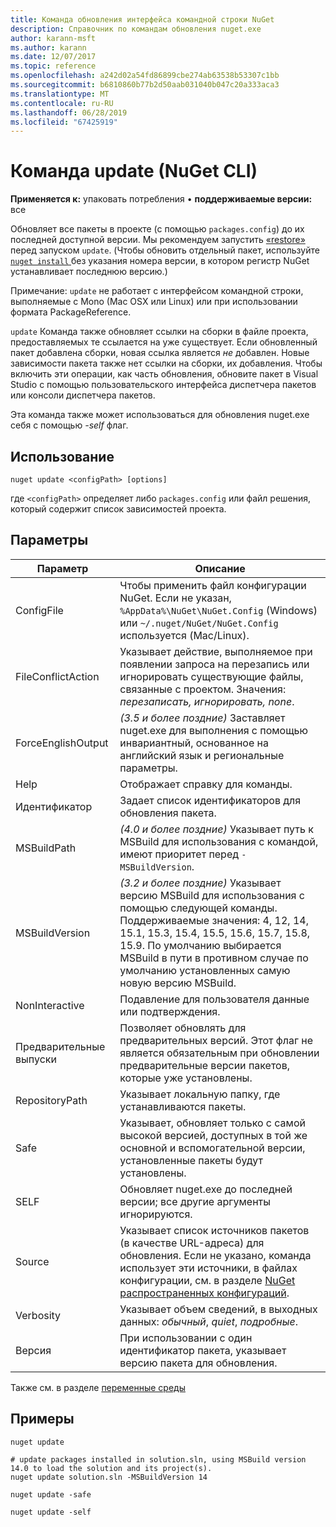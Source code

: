 ```yaml
---
title: Команда обновления интерфейса командной строки NuGet
description: Справочник по командам обновления nuget.exe
author: karann-msft
ms.author: karann
ms.date: 12/07/2017
ms.topic: reference
ms.openlocfilehash: a242d02a54fd86899cbe274ab63538b53307c1bb
ms.sourcegitcommit: b6810860b77b2d50aab031040b047c20a333aca3
ms.translationtype: MT
ms.contentlocale: ru-RU
ms.lasthandoff: 06/28/2019
ms.locfileid: "67425919"
---
```

# <a name="update-command-nuget-cli"></a>Команда update (NuGet CLI)

**Применяется к:** упаковать потребления &bullet; **поддерживаемые версии:** все

Обновляет все пакеты в проекте (с помощью `packages.config`) до их последней доступной версии. Мы рекомендуем запустить [«restore»](cli-ref-restore.md) перед запуском `update`. (Чтобы обновить отдельный пакет, используйте [ `nuget install` ](cli-ref-install.md) без указания номера версии, в котором регистр NuGet устанавливает последнюю версию.)

Примечание: `update` не работает с интерфейсом командной строки, выполняемые с Mono (Mac OSX или Linux) или при использовании формата PackageReference.

`update` Команда также обновляет ссылки на сборки в файле проекта, предоставляемых те ссылается на уже существует. Если обновленный пакет добавлена сборки, новая ссылка является *не* добавлен. Новые зависимости пакета также нет ссылки на сборки, их добавления. Чтобы включить эти операции, как часть обновления, обновите пакет в Visual Studio с помощью пользовательского интерфейса диспетчера пакетов или консоли диспетчера пакетов.

Эта команда также может использоваться для обновления nuget.exe себя с помощью *-self* флаг.

## <a name="usage"></a>Использование

```cli
nuget update <configPath> [options]
```

где `<configPath>` определяет либо `packages.config` или файл решения, который содержит список зависимостей проекта.

## <a name="options"></a>Параметры

| Параметр | Описание |
| --- | --- |
| ConfigFile | Чтобы применить файл конфигурации NuGet. Если не указан, `%AppData%\NuGet\NuGet.Config` (Windows) или `~/.nuget/NuGet/NuGet.Config` используется (Mac/Linux).|
| FileConflictAction | Указывает действие, выполняемое при появлении запроса на перезапись или игнорировать существующие файлы, связанные с проектом. Значения: *перезаписать, игнорировать, none*. |
| ForceEnglishOutput | *(3.5 и более поздние)*  Заставляет nuget.exe для выполнения с помощью инвариантный, основанное на английский язык и региональные параметры. |
| Help | Отображает справку для команды. |
| Идентификатор | Задает список идентификаторов для обновления пакета. |
| MSBuildPath | *(4.0 и более поздние)*  Указывает путь к MSBuild для использования с командой, имеют приоритет перед `-MSBuildVersion`. |
| MSBuildVersion | *(3.2 и более поздние)*  Указывает версию MSBuild для использования с помощью следующей команды. Поддерживаемые значения: 4, 12, 14, 15.1, 15.3, 15.4, 15.5, 15.6, 15.7, 15.8, 15.9. По умолчанию выбирается MSBuild в пути в противном случае по умолчанию установленных самую новую версию MSBuild. |
| NonInteractive | Подавление для пользователя данные или подтверждения. |
| Предварительные выпуски | Позволяет обновлять для предварительных версий. Этот флаг не является обязательным при обновлении предварительные версии пакетов, которые уже установлены. |
| RepositoryPath | Указывает локальную папку, где устанавливаются пакеты. |
| Safe | Указывает, обновляет только с самой высокой версией, доступных в той же основной и вспомогательной версии, установленные пакеты будут установлены. |
| SELF | Обновляет nuget.exe до последней версии; все другие аргументы игнорируются. |
| Source | Указывает список источников пакетов (в качестве URL-адреса) для обновления. Если не указано, команда использует эти источники, в файлах конфигурации, см. в разделе [NuGet распространенных конфигураций](../consume-packages/configuring-nuget-behavior.md). |
| Verbosity | Указывает объем сведений, в выходных данных: *обычный*, *quiet*, *подробные*. |
| Версия | При использовании с один идентификатор пакета, указывает версию пакета для обновления. |

Также см. в разделе [переменные среды](cli-ref-environment-variables.md)

## <a name="examples"></a>Примеры

```cli
nuget update

# update packages installed in solution.sln, using MSBuild version 14.0 to load the solution and its project(s).
nuget update solution.sln -MSBuildVersion 14

nuget update -safe

nuget update -self
```
